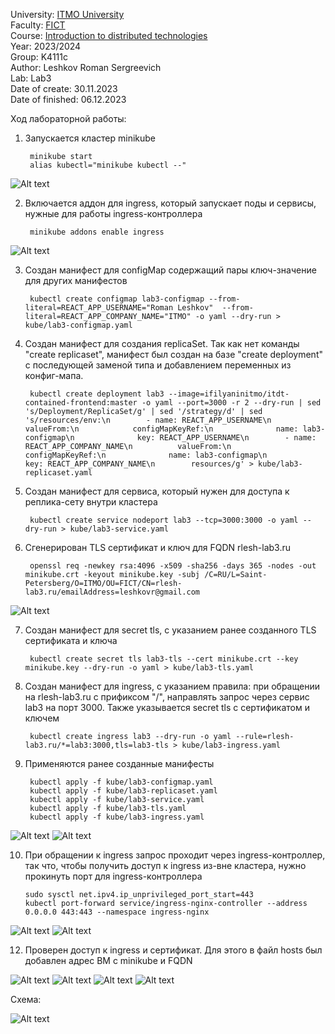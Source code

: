 University: [ITMO University](https://itmo.ru/ru/)  
Faculty: [FICT](https://fict.itmo.ru)  
Course: [Introduction to distributed technologies](https://github.com/itmo-ict-faculty/introduction-to-distributed-technologies)  
Year: 2023/2024  
Group: K4111c  
Author: Leshkov Roman Sergreevich  
Lab: Lab3  
Date of create: 30.11.2023  
Date of finished: 06.12.2023  

Ход лабораторной работы:

1. Запускается кластер minikube

        minikube start
        alias kubectl="minikube kubectl --"

![Alt text](img/Screenshot_1.jpg)

2. Включается аддон для ingress, который запускает поды и сервисы, нужные для работы ingress-контроллера

        minikube addons enable ingress

![Alt text](img/Screenshot_2.jpg)

3. Создан манифест для configMap содержащий пары ключ-значение для других манифестов

        kubectl create configmap lab3-configmap --from-literal=REACT_APP_USERNAME="Roman Leshkov"  --from-literal=REACT_APP_COMPANY_NAME="ITMO" -o yaml --dry-run > kube/lab3-configmap.yaml

4. Создан манифест для создания replicaSet. Так как нет команды "create replicaset", манифест был создан на базе "create deployment" с последующей заменой типа и добавлением переменных из конфиг-мапа.

        kubectl create deployment lab3 --image=ifilyaninitmo/itdt-contained-frontend:master -o yaml --port=3000 -r 2 --dry-run | sed 's/Deployment/ReplicaSet/g' | sed '/strategy/d' | sed 's/resources/env:\n        - name: REACT_APP_USERNAME\n          valueFrom:\n            configMapKeyRef:\n              name: lab3-configmap\n              key: REACT_APP_USERNAME\n        - name: REACT_APP_COMPANY_NAME\n          valueFrom:\n            configMapKeyRef:\n              name: lab3-configmap\n              key: REACT_APP_COMPANY_NAME\n        resources/g' > kube/lab3-replicaset.yaml

5. Создан манифест для сервиса, который нужен для доступа к реплика-сету внутри кластера

        kubectl create service nodeport lab3 --tcp=3000:3000 -o yaml --dry-run > kube/lab3-service.yaml

6. Сгенерирован TLS сертификат и ключ для FQDN rlesh-lab3.ru

        openssl req -newkey rsa:4096 -x509 -sha256 -days 365 -nodes -out minikube.crt -keyout minikube.key -subj /C=RU/L=Saint-Petersberg/O=ITMO/OU=FICT/CN=rlesh-lab3.ru/emailAddress=leshkovr@gmail.com

![Alt text](img/Screenshot_3.jpg)

7. Создан манифест для secret tls, с указанием ранее созданного TLS сертификата и ключа

        kubectl create secret tls lab3-tls --cert minikube.crt --key minikube.key --dry-run -o yaml > kube/lab3-tls.yaml

8. Создан манифест для ingress, с указанием правила: при обращении на rlesh-lab3.ru с прификсом "/", направлять запрос через сервис lab3 на порт 3000. Также указывается secret tls с сертификатом и ключем

        kubectl create ingress lab3 --dry-run -o yaml --rule=rlesh-lab3.ru/*=lab3:3000,tls=lab3-tls > kube/lab3-ingress.yaml

9. Применяются ранее созданные манифесты

        kubectl apply -f kube/lab3-configmap.yaml
        kubectl apply -f kube/lab3-replicaset.yaml
        kubectl apply -f kube/lab3-service.yaml
        kubectl apply -f kube/lab3-tls.yaml
        kubectl apply -f kube/lab3-ingress.yaml

![Alt text](img/Screenshot_7.jpg)
![Alt text](img/Screenshot_8.jpg)

10. При обращении к ingress запрос проходит через ingress-контроллер, так что, чтобы получить доступ к ingress из-вне кластера, нужно прокинуть порт для ingress-контроллера

        sudo sysctl net.ipv4.ip_unprivileged_port_start=443
        kubectl port-forward service/ingress-nginx-controller --address 0.0.0.0 443:443 --namespace ingress-nginx

![Alt text](img/Screenshot_9.jpg)
![Alt text](img/Screenshot_5.jpg)

12. Проверен доступ к ingress и сертификат. Для этого в файл hosts был добавлен адрес ВМ с minikube и FQDN

![Alt text](img/Screenshot_11.jpg)
![Alt text](img/Screenshot_4.jpg)
![Alt text](img/Screenshot_6.jpg)
![Alt text](img/Screenshot_10.jpg)

Схема:

![Alt text](img/Screenshot_12.jpg)

